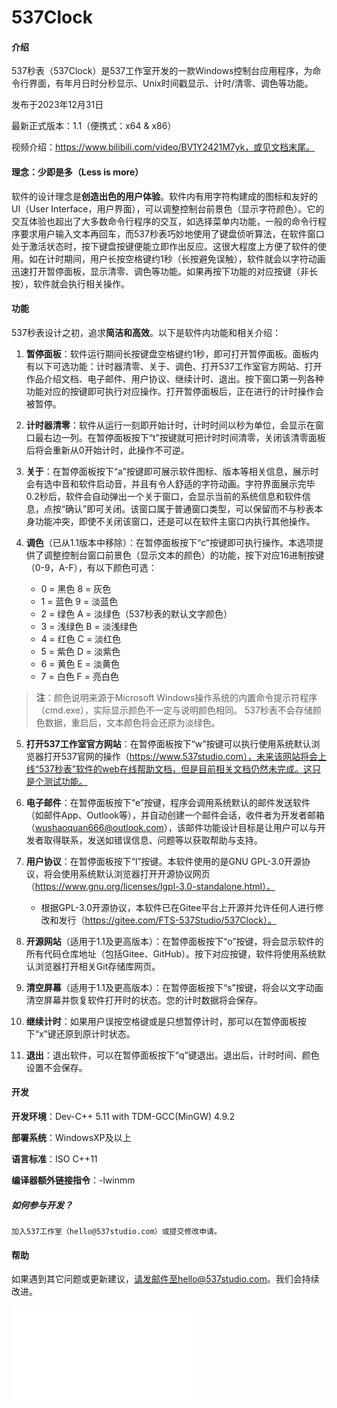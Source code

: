 # 537Clock

#### 介绍

537秒表（537Clock）是537工作室开发的一款Windows控制台应用程序，为命令行界面，有年月日时分秒显示、Unix时间戳显示、计时/清零、调色等功能。

发布于2023年12月31日

最新正式版本：1.1（便携式：x64 & x86）

视频介绍：https://www.bilibili.com/video/BV1Y2421M7yk，或见文档末尾。

#### 理念：少即是多（Less is more）

软件的设计理念是**创造出色的用户体验**。软件内有用字符构建成的图标和友好的UI（User Interface，用户界面），可以调整控制台前景色（显示字符颜色）。它的交互体验也超出了大多数命令行程序的交互，如选择菜单内功能，一般的命令行程序要求用户输入文本再回车，而537秒表巧妙地使用了键盘侦听算法，在软件窗口处于激活状态时，按下键盘按键便能立即作出反应。这很大程度上方便了软件的使用。如在计时期间，用户长按空格键约1秒（长按避免误触），软件就会以字符动画迅速打开暂停面板，显示清零、调色等功能。如果再按下功能的对应按键（非长按），软件就会执行相关操作。

#### 功能

537秒表设计之初，追求**简洁和高效**。以下是软件内功能和相关介绍：

1.	**暂停面板**：软件运行期间长按键盘空格键约1秒，即可打开暂停面板。面板内有以下可选功能：计时器清零、关于、调色、打开537工作室官方网站、打开作品介绍文档、电子邮件、用户协议、继续计时、退出。按下窗口第一列各种功能对应的按键即可执行对应操作。打开暂停面板后，正在进行的计时操作会被暂停。

2.	**计时器清零**：软件从运行一刻即开始计时，计时时间以秒为单位，会显示在窗口最右边一列。在暂停面板按下“t”按键就可把计时时间清零，关闭该清零面板后将会重新从0开始计时，此操作不可逆。

3.	**关于**：在暂停面板按下“a”按键即可展示软件图标、版本等相关信息，展示时会有选中音和软件启动音，并且有令人舒适的字符动画。字符界面展示完毕0.2秒后，软件会自动弹出一个关于窗口，会显示当前的系统信息和软件信息，点按“确认”即可关闭。该窗口属于普通窗口类型，可以保留而不与秒表本身功能冲突，即使不关闭该窗口，还是可以在软件主窗口内执行其他操作。

4.	**调色**（已从1.1版本中移除）：在暂停面板按下“c”按键即可执行操作。本选项提供了调整控制台窗口前景色（显示文本的颜色）的功能，按下对应16进制按键（0-9，A-F），有以下颜色可选：

    - 0 = 黑色       8 = 灰色
    - 1 = 蓝色       9 = 淡蓝色
    - 2 = 绿色       A = 淡绿色（537秒表的默认文字颜色）
    - 3 = 浅绿色     B = 淡浅绿色
    - 4 = 红色       C = 淡红色
    - 5 = 紫色       D = 淡紫色
    - 6 = 黄色       E = 淡黄色
    - 7 = 白色       F = 亮白色

> **注**：颜色说明来源于Microsoft Windows操作系统的内置命令提示符程序（cmd.exe），实际显示颜色不一定与说明颜色相同。
> 537秒表不会存储颜色数据，重启后，文本颜色将会还原为淡绿色。

5.	**打开537工作室官方网站**：在暂停面板按下“w”按键可以执行使用系统默认浏览器打开537官网的操作（https://www.537studio.com），未来该网站将会上线“537秒表”软件的web在线帮助文档，但是目前相关文档仍然未完成。这只是个测试功能。

6.  **电子邮件**：在暂停面板按下“e”按键，程序会调用系统默认的邮件发送软件（如邮件App、Outlook等），并自动创建一个邮件会话，收件者为开发者邮箱（wushaoquan666@outlook.com），该邮件功能设计目标是让用户可以与开发者取得联系，发送如错误信息、问题等以获取帮助与支持。

7.  **用户协议**：在暂停面板按下“l”按键。本软件使用的是GNU GPL-3.0开源协议，将会使用系统默认浏览器打开开源协议网页（https://www.gnu.org/licenses/lgpl-3.0-standalone.html）。
    - 根据GPL-3.0开源协议，本软件已在Gitee平台上开源并允许任何人进行修改和发行（https://gitee.com/FTS-537Studio/537Clock）。

8.  **开源网站**（适用于1.1及更高版本）：在暂停面板按下“o”按键，将会显示软件的所有代码仓库地址（包括Gitee、GitHub）。按下对应按键，软件将使用系统默认浏览器打开相关Git存储库网页。

9.  **清空屏幕**（适用于1.1及更高版本）：在暂停面板按下“s”按键，将会以文字动画清空屏幕并恢复软件打开时的状态。您的计时数据将会保存。

10. **继续计时**：如果用户误按空格键或是只想暂停计时，那可以在暂停面板按下“x”键还原到原计时状态。

11. **退出**：退出软件，可以在暂停面板按下“q”键退出。退出后，计时时间、颜色设置不会保存。

#### 开发

**开发环境**：Dev-C++ 5.11 with TDM-GCC(MinGW) 4.9.2

**部署系统**：WindowsXP及以上

**语言标准**：ISO C++11

**编译器额外链接指令**：-lwinmm

##### 如何参与开发？

    加入537工作室（hello@537studio.com）或提交修改申请。

#### 帮助

如果遇到其它问题或更新建议，请发邮件至hello@537studio.com。我们会持续改进。

<iframe src="//player.bilibili.com/player.html?isOutside=true&aid=1601337036&bvid=BV1Y2421M7yk&cid=1457691800&p=1" scrolling="no" border="0" frameborder="no" framespacing="0" allowfullscreen="true"></iframe>